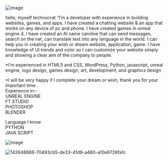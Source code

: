 
![image](https://user-images.githubusercontent.com/81235820/142648886-70493cb5-de33-41d9-a480-a10e8726fa1c.png)

hello, myself technocrat “I’m a developer with experience in building websites, games, and apps. I have created a chatting website & an app that works on any device of pc and phone. I have created games in unreal engine 4,  I have created an AI name caroline that can send messages, search on the net, can translate text into any language in the world.
I can help you in creating your wish or dream website, application, game. I have knowledge of UI trends and color so I can customize your website simply and showing a clear aim of the company to people. 

*I’m experienced in HTML5 and CSS, WordPress, Python, javascript, unreal engine, logo design, games design, art, development, and graphics design

*I will be very happy if I complete your dream or wish, thank you for your important time
. <br>
Experience in:- <br>
UNREAL ENGINE <br> 
FT STUDIO <br>
PHOTOSHOP <br>
BLENDER <br>

Language I know <br>
PYTHON <br>
JAVA SCRIPT  <br>

![image](https://user-images.githubusercontent.com/81235820/142660188-5e1f1baf-39dd-4f0c-9666-64230a27b501.png)

![142648886-70493cb5-de33-41d9-a480-a10e8726fa1c](https://user-images.githubusercontent.com/81235820/142660238-4b6efc86-db57-497f-bd52-a9df69cb8006.png)
